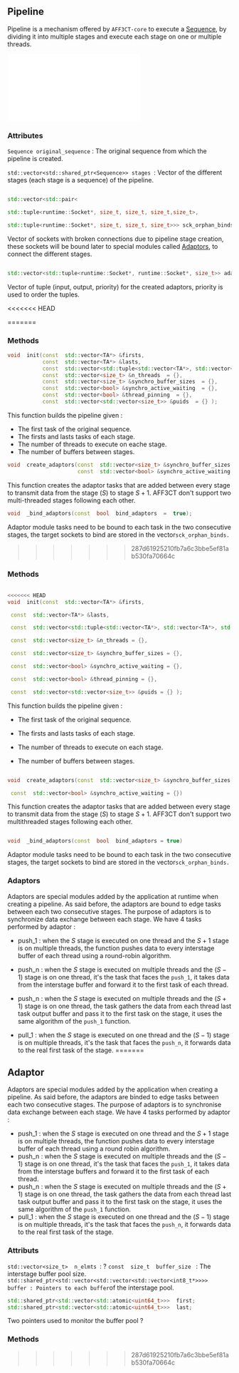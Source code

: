 ## Pipeline

Pipeline is a mechanism offered by `AFF3CT-core` to execute a [Sequence](Sequence.md), by dividing it into multiple stages and execute each stage on one or multiple threads.

  

![text alternatif](/images/pipeline_interstage_fwd.pdf "Test insertion image")

### Attributes

`Sequence original_sequence` : The original sequence from which the pipeline is created.

`std::vector<std::shared_ptr<Sequence>> stages `: Vector of the different stages (each stage is a sequence) of the pipeline.

```cpp

std::vector<std::pair<

std::tuple<runtime::Socket*, size_t, size_t, size_t,size_t>,

std::tuple<runtime::Socket*, size_t, size_t, size_t>>> sck_orphan_binds :

```

Vector of sockets with broken connections due to pipeline stage creation, these sockets will be bound later to special modules called [Adaptors](#Adaptors), to connect the different stages.

  

```cpp

std::vector<std::tuple<runtime::Socket*, runtime::Socket*, size_t>> adaptors_binds

```

Vector of tuple (input, output, priority) for the created adaptors, priority is used to order the tuples.

<<<<<<< HEAD
  
=======
### Methods 
```cpp
void  init(const  std::vector<TA*> &firsts,
		   const  std::vector<TA*> &lasts,
		   const  std::vector<std::tuple<std::vector<TA*>, std::vector<TA*>, std::vector<TA*>>> &sep_stages  = {},
		   const  std::vector<size_t> &n_threads  = {},
		   const  std::vector<size_t> &synchro_buffer_sizes  = {},
		   const  std::vector<bool> &synchro_active_waiting  = {},
		   const  std::vector<bool> &thread_pinning  = {},
		   const  std::vector<std::vector<size_t>> &puids  = {} );
```
This function builds the pipeline given :

 - The first task of the original sequence.
 - The firsts and lasts tasks of each stage.
 - The number of threads to execute on eache stage.
 - The number of buffers between stages.

```cpp
void  create_adaptors(const  std::vector<size_t> &synchro_buffer_sizes  = {},
					  const  std::vector<bool> &synchro_active_waiting  = {});
```
This function creates the adaptor tasks that are added between every stage to transmit data from the stage $(S)$ to stage $S+1$.  AFF3CT don't support two multi-threaded stages following each other.

```cpp
void  _bind_adaptors(const  bool  bind_adaptors  =  true);
```
Adaptor module tasks need to be bound to each task in the two consecutive stages, the target sockets to bind are stored in the vector`sck_orphan_binds.`
>>>>>>> 287d61925210fb7a6c3bbe5ef81ab530fa70664c

### Methods

```cpp

<<<<<<< HEAD
void  init(const  std::vector<TA*> &firsts,

 const  std::vector<TA*> &lasts,

 const  std::vector<std::tuple<std::vector<TA*>, std::vector<TA*>, std::vector<TA*>>> &sep_stages = {},

 const  std::vector<size_t> &n_threads = {},

 const  std::vector<size_t> &synchro_buffer_sizes = {},

 const  std::vector<bool> &synchro_active_waiting = {},

 const  std::vector<bool> &thread_pinning = {},

 const  std::vector<std::vector<size_t>> &puids = {} );

```

This function builds the pipeline given :

  

- The first task of the original sequence.

- The firsts and lasts tasks of each stage.

- The number of threads to execute on each stage.

- The number of buffers between stages.

  

```cpp

void  create_adaptors(const  std::vector<size_t> &synchro_buffer_sizes = {},

 const  std::vector<bool> &synchro_active_waiting = {})

```

This function creates the adaptor tasks that are added between every stage to transmit data from the stage $(S)$ to stage $S+1$. AFF3CT don't support two multithreaded stages following each other.

  

```cpp

void  _bind_adaptors(const  bool  bind_adaptors = true)

```

Adaptor module tasks need to be bound to each task in the two consecutive stages, the target sockets to bind are stored in the vector`sck_orphan_binds.`

  
  
  

### Adaptors

  

Adaptors are special modules added by the application at runtime when creating a pipeline. As said before, the adaptors are bound to edge tasks between each two consecutive stages. The purpose of adaptors is to synchronize data exchange between each stage. We have 4 tasks performed by adaptor :

  

- push_1 : when the $S$ stage is executed on one thread and the $S+1$ stage is on multiple threads, the function pushes data to every interstage buffer of each thread using a round-robin algorithm.

- push_n : when the $S$ stage is executed on multiple threads and the $(S-1)$ stage is on one thread, it's the task that faces the `push_1`, it takes data from the interstage buffer and forward it to the first task of each thread.

- push_n : when the $S$ stage is executed on multiple threads and the $(S+1)$ stage is on one thread, the task gathers the data from each thread last task output buffer and pass it to the first task on the stage, it uses the same algorithm of the `push_1` function.

- pull_1 : when the $S$ stage is executed on one thread and the $(S-1)$ stage is on multiple threads, it's the task that faces the `push_n`, it forwards data to the real first task of the stage.
=======
## Adaptor 

Adaptors are special modules added by the application when creating a pipeline. As said before, the adaptors are binded to edge tasks between each two consecutive stages. The purpose of adaptors is to synchronise data exchange between each stage. We have 4 tasks performed by adaptor : 

 - push_1 : when the $S$ stage is executed on one thread and the $S+1$ stage is on multiple threads, the function pushes data to every interstage buffer of each thread using a round robin algorithm. 
  - push_n : when the $S$ stage is executed on multiple threads and the $(S-1)$ stage is on one thread, it's the task that faces the `push_1`, it takes data from the interstage buffers and forward it to the first task of each thread.
  - push_n :   when the $S$ stage is executed on multiple threads and the $(S+1)$ stage is on one thread, the task gathers the data from each thread last task output buffer and pass it to the first task on the stage, it uses the same algorithm of the `push_1` function.
  - pull_1 :  when the $S$ stage is executed on one thread and the $(S-1)$ stage is on multiple threads, it's the task that faces the `push_n`, it forwards data to the real first task of the stage.

### Attributs

`std::vector<size_t>  n_elmts `: ?
`const  size_t  buffer_size ` : The interstage buffer pool size.
`std::shared_ptr<std::vector<std::vector<std::vector<int8_t*>>>>  buffer : Pointers to each buffer`of the interstage pool.
``` cpp 
std::shared_ptr<std::vector<std::atomic<uint64_t>>>  first;
std::shared_ptr<std::vector<std::atomic<uint64_t>>>  last;
```
Two pointers used to monitor the buffer pool ? 

### Methods





 
>>>>>>> 287d61925210fb7a6c3bbe5ef81ab530fa70664c
